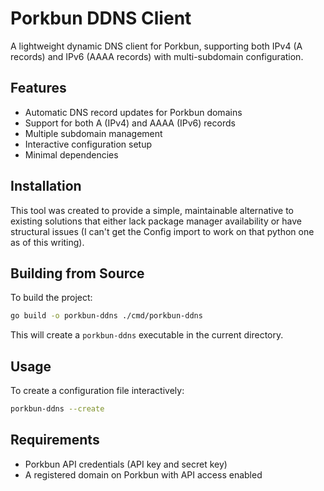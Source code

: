 # Porkbun DDNS Client

A lightweight dynamic DNS client for Porkbun, supporting both IPv4 (A records) and IPv6 (AAAA records) with multi-subdomain configuration.

## Features

- Automatic DNS record updates for Porkbun domains
- Support for both A (IPv4) and AAAA (IPv6) records
- Multiple subdomain management
- Interactive configuration setup
- Minimal dependencies

## Installation

This tool was created to provide a simple, maintainable alternative to existing solutions that either lack package manager availability or have structural issues (I can't get the Config import to work on that python one as of this writing).

## Building from Source

To build the project:

```bash
go build -o porkbun-ddns ./cmd/porkbun-ddns
```

This will create a `porkbun-ddns` executable in the current directory.

## Usage

To create a configuration file interactively:

```bash
porkbun-ddns --create
```

## Requirements

- Porkbun API credentials (API key and secret key)
- A registered domain on Porkbun with API access enabled
